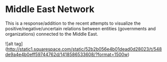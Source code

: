 # Middle East Network

This is a response/addition to the recent attempts to visualize the positive/negative/uncertain relations between entities (governments and organizations) connected to the Middle East. 

![alt tag] (http://static1.squarespace.com/static/52b2b056e4b01dead0d28023/t/548de9a4e4b0eff59744762d/1418586533608/?format=1500w)


